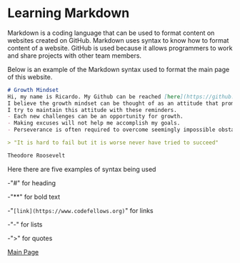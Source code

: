 # Learning Markdown
Markdown is a coding language that can be used to format content on websites created on GitHub. Markdown uses syntax to know how to format content of a website. GitHub is used because it allows programmers to work and share projects with other team members.

Below is an example of the Markdown syntax used to format the main page of this website.

```Markdown
# Growth Mindset
Hi, my name is Ricardo. My Github can be reached [here](https://github.com/porras4/).
I believe the growth mindset can be thought of as an attitude that promotes **continuous improvement** in oneself.
I try to maintain this attitude with these reminders.
- Each new challenges can be an opportunity for growth.
- Making excuses will not help me accomplish my goals.
- Perseverance is often required to overcome seemingly impossible obstacles.

> "It is hard to fail but it is worse never have tried to succeed"

Theodore Roosevelt
```
Here there are five examples of syntax being used

-"#" for heading

-"**" for bold text

-"`[link](https://www.codefellows.org)`" for links

-"-" for lists

-">" for quotes

[Main Page](README.md)

